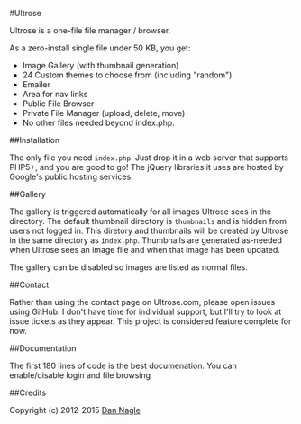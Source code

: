 #Ultrose

Ultrose is a one-file file manager / browser.

As a zero-install single file under 50 KB, you get:

* Image Gallery (with thumbnail generation)
* 24 Custom themes to choose from (including "random")
* Emailer
* Area for nav links
* Public File Browser
* Private File Manager (upload, delete, move)
* No other files needed beyond index.php.

##Installation

The only file you need `index.php`. Just drop it in a web server that supports PHP5+, and you are good to go! The jQuery libraries it uses are hosted by Google's public hosting services.


##Gallery

The gallery is triggered automatically for all images Ultrose sees in the directory. The default thumbnail directory is `thumbnails` and is hidden from users not logged in. This diretory and thumbnails will be created by Ultrose in the same directory as `index.php`. Thumbnails are generated as-needed when Ultrose sees an image file and when that image has been updated.

The gallery can be disabled so images are listed as normal files.


##Contact

Rather than using the contact page on Ultrose.com, please open issues using GitHub. I don't have time for individual support, but I'll try to look at issue tickets as they appear. This project is considered feature complete for now.

##Documentation

The first 180 lines of code is the best documenation. You can enable/disable login and file browsing

##Credits

Copyright (c) 2012-2015 [Dan Nagle][personal_site]

[personal_site]: http://dannagle.com

